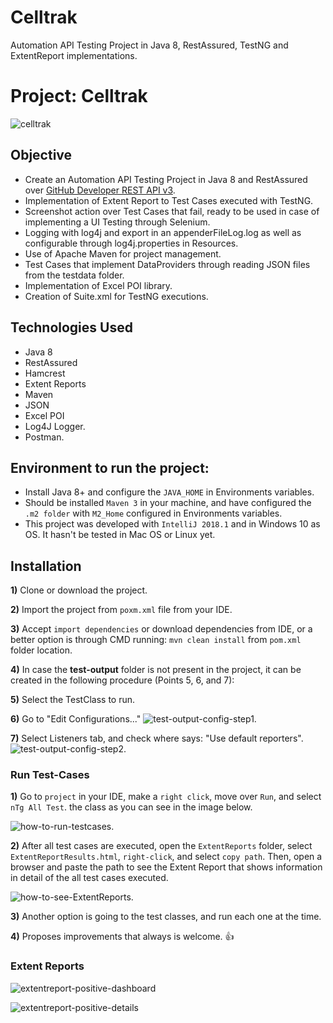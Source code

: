 # Celltrak
 Automation API Testing Project in Java 8, RestAssured, TestNG and ExtentReport implementations.
 
# **Project: Celltrak**

![celltrak](https://user-images.githubusercontent.com/6266503/52169371-ea34a700-26eb-11e9-8100-c0580f24eee6.gif)

## **Objective**
- Create an Automation API Testing Project in Java 8 and RestAssured over [GitHub Developer REST API v3](https://developer.github.com/v3/search/).
- Implementation of Extent Report to Test Cases executed with TestNG.
- Screenshot action over Test Cases that fail, ready to be used in case of implementing a UI Testing through Selenium.
- Logging with log4j and export in an appenderFileLog.log as well as configurable through log4j.properties in Resources.
- Use of Apache Maven for project management.
- Test Cases that implement DataProviders through reading JSON files from the testdata folder.
- Implementation of Excel POI library.
- Creation of Suite.xml for TestNG executions.

## **Technologies Used**
- Java 8
- RestAssured
- Hamcrest
- Extent Reports
- Maven
- JSON
- Excel POI
- Log4J Logger.
- Postman.

## **Environment to run the project:**
- Install Java 8+ and configure the ```JAVA_HOME``` in Environments variables.
- Should be installed ```Maven 3``` in your machine, and have configured the ```.m2 folder``` with ```M2_Home``` configured in Environments variables.
- This project was developed with ```IntelliJ 2018.1``` and in Windows 10 as OS. It hasn't be tested in Mac OS or Linux yet.

## **Installation**
**1)** Clone or download the project.

**2)** Import the project from ```poxm.xml``` file from your IDE.

**3)** Accept ```import dependencies``` or download dependencies from IDE, or a better option is through CMD running: ```mvn clean install``` from ```pom.xml``` folder location.

**4)** In case the **test-output** folder is not present in the project, it can be created in the following procedure (Points 5, 6, and 7):

**5)** Select the TestClass to run.

**6)** Go to "Edit Configurations..."
![test-output-config-step1](https://github.com/nicolaslopez82/celltrak/blob/master/ReadmeImages/test-output-config-step1.jpg).

**7)** Select Listeners tab, and check where says: "Use default reporters".
![test-output-config-step2](https://github.com/nicolaslopez82/celltrak/blob/master/ReadmeImages/test-output-config-step2.png).

### **Run Test-Cases**
**1)** Go to ```project``` in your IDE, make a ```right click```, move over ```Run```, and select ```nTg All Test```. the class as you can see in the image below. 

![how-to-run-testcases](https://github.com/nicolaslopez82/celltrak/blob/master/ReadmeImages/how-to-run-testcases.png).

**2)** After all test cases are executed, open the ```ExtentReports``` folder, select ```ExtentReportResults.html```, ```right-click```, and select ```copy path```. Then, open a browser and paste the path to see the Extent Report that shows information in detail of the all test cases executed.

![how-to-see-ExtentReports](https://github.com/nicolaslopez82/celltrak/blob/master/ReadmeImages/how-to-see-reports.png).

**3)** Another option is going to the test classes, and run each one at the time.

**4)** Proposes improvements that always is welcome. :+1:

### **Extent Reports**
![extentreport-positive-dashboard](https://github.com/nicolaslopez82/celltrak/blob/master/ReadmeImages/extentreports-dashboard.png)

![extentreport-positive-details](https://github.com/nicolaslopez82/celltrak/blob/master/ReadmeImages/extentreports-testcases.png)